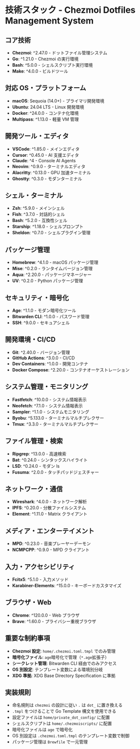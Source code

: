 # 技術スタック - Chezmoi Dotfiles Management System

## コア技術

- **Chezmoi**: ^2.47.0 - ドットファイル管理システム
- **Go**: ^1.21.0 - Chezmoi の実行環境
- **Bash**: ^5.0.0 - シェルスクリプト実行環境
- **Make**: ^4.0.0 - ビルドツール

## 対応 OS・プラットフォーム

- **macOS**: Sequoia (14.0+) - プライマリ開発環境
- **Ubuntu**: 24.04 LTS - Linux 開発環境
- **Docker**: ^24.0.0 - コンテナ化環境
- **Multipass**: ^1.13.0 - 軽量 VM 管理

## 開発ツール・エディタ

- **VSCode**: ^1.85.0 - メインエディタ
- **Cursor**: ^0.45.0 - AI 支援エディタ
- **Claude**: ^4 - Console AI Agents
- **Neovim**: ^0.9.0 - ターミナルエディタ
- **Alacritty**: ^0.13.0 - GPU 加速ターミナル
- **Ghostty**: ^0.3.0 - モダンターミナル

## シェル・ターミナル

- **Zsh**: ^5.9.0 - メインシェル
- **Fish**: ^3.7.0 - 対話的シェル
- **Bash**: ^5.2.0 - 互換性シェル
- **Starship**: ^1.18.0 - シェルプロンプト
- **Sheldon**: ^0.7.0 - シェルプラグイン管理

## パッケージ管理

- **Homebrew**: ^4.1.0 - macOS パッケージ管理
- **Mise**: ^0.2.0 - ランタイムバージョン管理
- **Aqua**: ^2.20.0 - パッケージマネージャー
- **UV**: ^0.2.0 - Python パッケージ管理

## セキュリティ・暗号化

- **Age**: ^1.1.0 - モダン暗号化ツール
- **Bitwarden CLI**: ^1.0.0 - パスワード管理
- **SSH**: ^9.0.0 - セキュアシェル

## 開発環境・CI/CD

- **Git**: ^2.40.0 - バージョン管理
- **GitHub Actions**: ^3.0.0 - CI/CD
- **Dev Containers**: ^1.0.0 - 開発コンテナ
- **Docker Compose**: ^2.20.0 - コンテナオーケストレーション

## システム管理・モニタリング

- **Fastfetch**: ^10.0.0 - システム情報表示
- **Neofetch**: ^7.1.0 - システム情報表示
- **Sampler**: ^1.1.0 - システムモニタリング
- **Byobu**: ^5.133.0 - ターミナルマルチプレクサー
- **Tmux**: ^3.3.0 - ターミナルマルチプレクサー

## ファイル管理・検索

- **Ripgrep**: ^13.0.0 - 高速検索
- **Bat**: ^0.24.0 - シンタックスハイライト
- **LSD**: ^0.24.0 - モダン ls
- **Fusuma**: ^2.0.0 - タッチパッドジェスチャー

## ネットワーク・通信

- **Wireshark**: ^4.0.0 - ネットワーク解析
- **IPFS**: ^0.20.0 - 分散ファイルシステム
- **Element**: ^1.11.0 - Matrix クライアント

## メディア・エンターテイメント

- **MPD**: ^0.23.0 - 音楽プレーヤーデーモン
- **NCMPCPP**: ^0.9.0 - MPD クライアント

## 入力・アクセシビリティ

- **Fcitx5**: ^5.1.0 - 入力メソッド
- **Karabiner-Elements**: ^15.0.0 - キーボードカスタマイズ

## ブラウザ・Web

- **Chrome**: ^120.0.0 - Web ブラウザ
- **Brave**: ^1.60.0 - プライバシー重視ブラウザ

## 重要な制約事項

- **Chezmoi 設定**: `home/.chezmoi.toml.tmpl` でのみ管理
- **暗号化ファイル**: `age`暗号化で管理（`*.age`拡張子）
- **シークレット管理**: Bitwarden CLI 経由でのみアクセス
- **OS 別設定**: テンプレート変数による環境別分岐
- **XDG 準拠**: XDG Base Directory Specification に準拠

## 実装規則

- 命名規則は `chezmoi` の設計に従い `.` は `dot_` に置き換える
- `.tmpl` をつけることで Go Template 構文を使用できる
- 設定ファイルは `home/private_dot_config/` に配置
- シェルスクリプトは `home/.chezmoiscripts/` に配置
- 暗号化ファイルは `age` で暗号化
- OS 別設定は `.chezmoi.toml.tmpl` のテンプレート変数で制御
- パッケージ管理は `Brewfile` で一元管理
